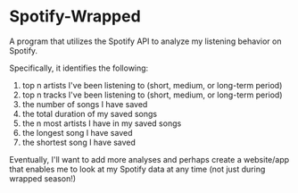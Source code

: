 # Spotify-Wrapped
A program that utilizes the Spotify API to analyze my listening behavior on Spotify. 

Specifically, it identifies the following:
1) top n artists I've been listening to (short, medium, or long-term period)
2) top n tracks I've been listening to (short, medium, or long-term period)
3) the number of songs I have saved
4) the total duration of my saved songs
5) the n most artists I have in my saved songs
6) the longest song I have saved
7) the shortest song I have saved

Eventually, I'll want to add more analyses and perhaps create a website/app that enables me to look at my Spotify data at any time (not just during wrapped season!)
